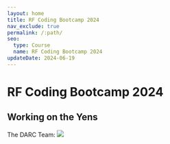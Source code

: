 ```yaml
---
layout: home
title: RF Coding Bootcamp 2024 
nav_exclude: true
permalink: /:path/
seo:
  type: Course
  name: RF Coding Bootcamp 2024 
updateDate: 2024-06-19
---
```


# RF Coding Bootcamp 2024 
## Working on the Yens

The DARC Team:
![](gsbrh_092122_0021.jpg)

